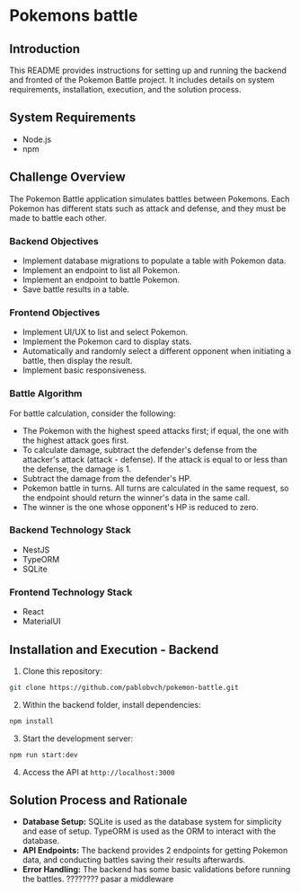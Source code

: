 # Pokemons battle

## Introduction

This README provides instructions for setting up and running the backend and fronted of the Pokemon Battle project. It includes details on system requirements, installation, execution, and the solution process.

## System Requirements

- Node.js
- npm

## Challenge Overview

The Pokemon Battle application simulates battles between Pokemons. Each Pokemon has different stats such as attack and defense, and they must be made to battle each other.

### Backend Objectives

- Implement database migrations to populate a table with Pokemon data.
- Implement an endpoint to list all Pokemon.
- Implement an endpoint to battle Pokemon.
- Save battle results in a table.

### Frontend Objectives

- Implement UI/UX to list and select Pokemon.
- Implement the Pokemon card to display stats.
- Automatically and randomly select a different opponent when initiating a battle, then display the result.
- Implement basic responsiveness.

### Battle Algorithm

For battle calculation, consider the following:

- The Pokemon with the highest speed attacks first; if equal, the one with the highest attack goes first.
- To calculate damage, subtract the defender's defense from the attacker's attack (attack - defense). If the attack is equal to or less than the defense, the damage is 1.
- Subtract the damage from the defender's HP.
- Pokemon battle in turns. All turns are calculated in the same request, so the endpoint should return the winner's data in the same call.
- The winner is the one whose opponent's HP is reduced to zero.

### Backend Technology Stack

- NestJS
- TypeORM
- SQLite

### Frontend Technology Stack

- React
- MaterialUI

## Installation and Execution - Backend

1. Clone this repository:

```bash
git clone https://github.com/pablobvch/pokemon-battle.git
```

2. Within the backend folder, install dependencies:

```bash
npm install
```

3. Start the development server:

```bash
npm run start:dev
```

4. Access the API at `http://localhost:3000`

## Solution Process and Rationale

- **Database Setup:** SQLite is used as the database system for simplicity and ease of setup. TypeORM is used as the ORM to interact with the database.
- **API Endpoints:** The backend provides 2 endpoints for getting Pokemon data, and conducting battles saving their results afterwards.
- **Error Handling:** The backend has some basic validations before running the battles. ???????? pasar a middleware
